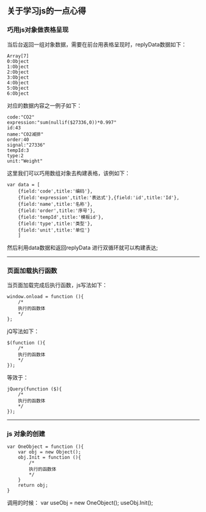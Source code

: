 ## 关于学习js的一点心得 ##


### 巧用js对象做表格呈现 ###

当后台返回一组对象数据，需要在前台用表格呈现时，replyData数据如下：

	Array[7]
	0:Object
	1:Object
	2:Object
	3:Object
	4:Object
	5:Object
	6:Object

对应的数据内容之一例子如下：

	code:"CO2"
	expression:"sum(nullif($27336,0))*0.997"
	id:43
	name:"C02减排"
	order:40
	signal:"27336"
	tempId:3
	type:2
	unit:"Weight"
这里我们可以巧用数组对象去构建表格，该例如下：

	var data = [
		{field:'code',title:'编码'},
		{field:'expression',title:'表达式'},{field:'id',title:'Id'},
		{field:'name',title:'名称'},
		{field:'order',title:'序号'},
		{field:'tempId',title:'模板id'},
		{field:'type',title:'类型'},
		{field:'unit',title:'单位'}
		]

然后利用data数据和返回replyData 进行双循环就可以构建表达;

***

### 页面加载执行函数 ###

当页面加载完成后执行函数，js写法如下：

	window.onload = function (){
		/*
		执行的函数体	
		*/	
	};

jQ写法如下：
	
	$(function (){
		/*
		执行的函数体	
		*/
	});
等效于：
	
	jQuery(function ($){
		/*
		执行的函数体	
		*/
	});

***

### js 对象的创建 ###

	var OneObject = function (){
		var obj = new Object();
		obj.Init = function (){
			/*
			执行的函数体	
			*/
		}
		return obj;
	}
调用的时候：
	var useObj = new OneObject();
	useObj.Init();
